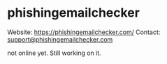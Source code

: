 # phishingemailchecker
Website: https://phishingemailchecker.com/
Contact: support@phishingemailchecker.com

not online yet. Still working on it.